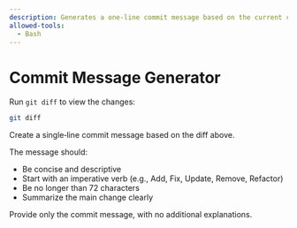 ```yaml
---
description: Generates a one-line commit message based on the current changes
allowed-tools:
  - Bash
---
```


# Commit Message Generator

Run `git diff` to view the changes:

```bash
git diff
```

Create a single‑line commit message based on the diff above.

The message should:
- Be concise and descriptive
- Start with an imperative verb (e.g., Add, Fix, Update, Remove, Refactor)
- Be no longer than 72 characters
- Summarize the main change clearly

Provide only the commit message, with no additional explanations.